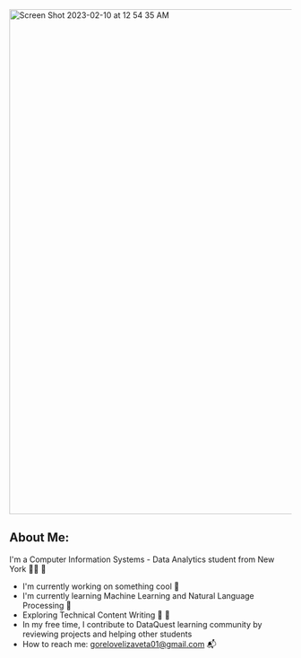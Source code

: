 <img align="center" width="900" alt="Screen Shot 2023-02-10 at 12 54 35 AM" src="https://user-images.githubusercontent.com/88107066/218012936-700a6d69-ed5d-483a-ab15-7c9735f1cfbf.png">


## About Me:
I'm a Computer Information Systems - Data Analytics student from New York :woman_student: :statue_of_liberty:
- I'm currently working on something cool :crystal_ball:
- I'm currently learning Machine Learning and Natural Language Processing :robot:
- Exploring Technical Content Writing :memo:
:pencil:
- In my free time, I contribute to DataQuest learning community by reviewing projects and helping other students
- How to reach me: gorelovelizaveta01@gmail.com :mailbox_with_mail:

